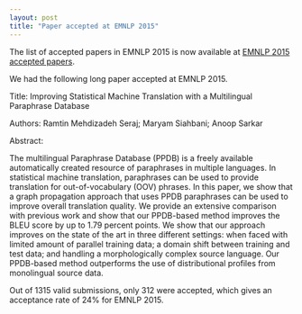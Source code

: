 ```yaml
---
layout: post
title: "Paper accepted at EMNLP 2015"
---
```


The list of accepted papers in EMNLP 2015 is now available at [EMNLP 2015 accepted papers](http://aclweb.org/anthology/D/D15/). 

We had the following long paper accepted at EMNLP 2015.

Title: Improving Statistical Machine Translation with a Multilingual Paraphrase Database

Authors: Ramtin Mehdizadeh Seraj; Maryam Siahbani; Anoop Sarkar

Abstract: 

The multilingual Paraphrase Database (PPDB) is a freely available
automatically created resource of paraphrases in multiple languages.
In statistical machine translation, paraphrases can be used to
provide translation for out-of-vocabulary (OOV) phrases. In this
paper, we show that a graph propagation approach that uses PPDB
paraphrases can be used to improve overall translation quality. We
provide an extensive comparison with previous work and show that
our PPDB-based method improves the BLEU score by up to 1.79 percent
points. We show that our approach improves on the state of the art
in three different settings: when faced with limited amount of
parallel training data; a domain shift between training and test
data; and handling a morphologically complex source language. Our
PPDB-based method outperforms the use of distributional profiles
from monolingual source data.

Out of 1315 valid submissions, only 312 were accepted, which gives an acceptance rate of 24% for EMNLP 2015.

